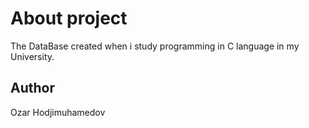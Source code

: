 # About project

The DataBase created when i study programming in C language in my University.

## Author

Ozar Hodjimuhamedov
